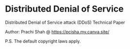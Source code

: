 # Distributed Denial of Service
Distributed Denial of Service attack (DDoS) Technical Paper

Author: Prachi Shah @ https://pcisha.my.canva.site/

P.S. The default copyright laws apply.

